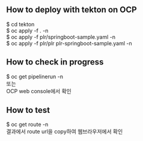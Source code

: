 ## How to deploy with tekton on OCP
$ cd tekton   
$ oc apply -f . -n <project>   
$ oc apply -f plr/springboot-sample.yaml -n <project>   
$ oc apply -f plr/plr plr-springboot-sample.yaml -n <project>   
   
## How to check in progress   
$ oc get pipelinerun -n <project>   
또는   
OCP web console에서 확인   

## How to test
$ oc get route -n <project>   
결과에서 route url을 copy하여 웹브라우저에서 확인



